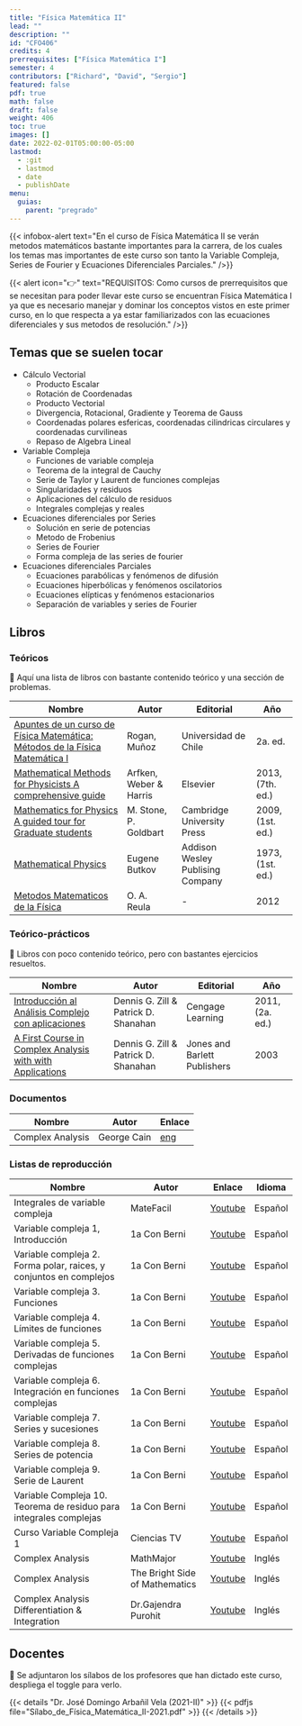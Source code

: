 ```yaml
---
title: "Física Matemática II"
lead: ""
description: ""
id: "CFO406"
credits: 4
prerrequisites: ["Física Matemática I"]
semester: 4
contributors: ["Richard", "David", "Sergio"]
featured: false
pdf: true
math: false
draft: false
weight: 406
toc: true
images: []
date: 2022-02-01T05:00:00-05:00
lastmod:
  - :git
  - lastmod
  - date
  - publishDate
menu:
  guias:
    parent: "pregrado"
---
```


{{< infobox-alert text="En el curso de Física Matemática II se verán metodos matemáticos bastante importantes para la carrera, de los cuales los temas mas importantes de este curso son tanto la Variable Compleja, Series de Fourier y Ecuaciones Diferenciales Parciales." />}}

{{< alert icon="👉" text="REQUISITOS: Como cursos de prerrequisitos que se necesitan para poder llevar este curso se encuentran Física Matemática I ya que es necesario manejar y dominar los conceptos vistos en este primer curso, en lo que respecta a ya estar familiarizados con las ecuaciones diferenciales y sus metodos de resolución." />}}

## Temas que se suelen tocar

- Cálculo Vectorial
  - Producto Escalar
  - Rotación de Coordenadas
  - Producto Vectorial
  - Divergencia, Rotacional, Gradiente y Teorema de Gauss
  - Coordenadas polares esfericas, coordenadas cilindricas circulares y coordenadas curvilineas
  - Repaso de Algebra Lineal
- Variable Compleja
  - Funciones de variable compleja
  - Teorema de la integral de Cauchy
  - Serie de Taylor y Laurent de funciones complejas
  - Singularidades y residuos
  - Aplicaciones del cálculo de residuos
  - Integrales complejas y reales
- Ecuaciones diferenciales por Series
  - Solución en serie de potencias
  - Metodo de Frobenius
  - Series de Fourier
  - Forma compleja de las series de fourier
- Ecuaciones diferenciales Parciales
  - Ecuaciones parabólicas y fenómenos de difusión
  - Ecuaciones hiperbólicas y fenómenos oscilatorios
  - Ecuaciones elípticas y fenómenos estacionarios
  - Separación de variables y series de Fourier
  
## Libros

### Teóricos

🔸 Aquí una lista de libros con bastante contenido teórico y una sección de problemas.

|Nombre|Autor|Editorial|Año|
|------|-----|---------|---|
| [Apuntes de un curso de Física Matemática: Métodos de la Física Matemática I](https://drive.google.com/file/d/1SXfLSpQlKsQiva7eX5-YymFOSgjydhLE/view?usp=share_link) | Rogan, Muñoz | Universidad de Chile | 2a. ed. |
| [Mathematical Methods for Physicists A comprehensive guide](https://drive.google.com/file/d/1rbSbMlxKHk18_oYvgbip8I4xQxdrkSzA/view?usp=share_link) | Arfken, Weber & Harris | Elsevier | 2013, (7th. ed.) |
| [Mathematics for Physics A guided tour for Graduate students](https://drive.google.com/file/d/10ZjNJNOIptwEHW-kYjmM3Csf1WvOULsf/view?usp=share_link) | M. Stone, P. Goldbart | Cambridge University Press | 2009, (1st. ed.) |
| [Mathematical Physics](https://drive.google.com/file/d/1TrjZifrx_xdmNt956yxC-hlttpbiCY-4/view?usp=share_link) | Eugene Butkov | Addison Wesley Publising Company | 1973, (1st. ed.) |
| [Metodos Matematicos de la Física](https://drive.google.com/file/d/1P_I0KS_tGQhEKWSd36p5t9EnOygIBbwF/view?usp=sharing) | O. A. Reula | - | 2012 |

### Teórico-prácticos

🔸 Libros con poco contenido teórico, pero con bastantes ejercicios resueltos.

|Nombre|Autor|Editorial|Año|
|------|-----|---------|---|
| [Introducción al Análisis Complejo con aplicaciones](https://drive.google.com/file/d/1N2mHE5EwTa5LyWivKhBPW5umfFptsune/view?usp=share_link) | Dennis G. Zill & Patrick D. Shanahan | Cengage Learning | 2011, (2a. ed.) |
| [A First Course in Complex Analysis with with Applications](https://drive.google.com/file/d/16Som7lH7ghCzD7m5Bg0wlfxwndpFYr8J/view?usp=share_link) | Dennis G. Zill & Patrick D. Shanahan | Jones and Barlett Publishers | 2003 | 


### Documentos

|Nombre|Autor|Enlace|
|------|-----|------|
|Complex Analysis|George Cain|[eng](https://people.math.gatech.edu/~cain/winter99/complex.html)|

### Listas de reproducción

|Nombre|Autor|Enlace| Idioma |
|------|-----|------| ------ |
| Integrales de variable compleja | MateFacil | [Youtube](https://www.youtube.com/playlist?list=PL9SnRnlzoyX1bzVYbTPjgc79cxHw1F9g0) | Español |
| Variable compleja 1, Introducción| 1a Con Berni | [Youtube](https://www.youtube.com/playlist?list=PLCY1BPxILEJWWD2m3tyUIaxdgQWq1ijrE) | Español |
| Variable compleja 2. Forma polar, raices, y conjuntos en complejos| 1a Con Berni | [Youtube](https://www.youtube.com/playlist?list=PLCY1BPxILEJWBUZHdOs0xxE4Mv9x6suCB) | Español |
| Variable compleja 3. Funciones| 1a Con Berni | [Youtube](https://www.youtube.com/playlist?list=PLCY1BPxILEJXjB7dDe72neh1_g6-ijbTq) | Español |
| Variable compleja 4. Límites de funciones| 1a Con Berni | [Youtube](https://www.youtube.com/playlist?list=PLCY1BPxILEJVfjM-V2J_IwlzDCzlOY0Qo) | Español |
| Variable compleja 5. Derivadas de funciones complejas| 1a Con Berni | [Youtube](https://www.youtube.com/playlist?list=PLCY1BPxILEJXtBGzSgccal6Uvm38GKKqM) | Español |
| Variable compleja 6. Integración en funciones complejas | 1a Con Berni | [Youtube](https://www.youtube.com/playlist?list=PLCY1BPxILEJXhIKeD_Hy5ez9umQl4ep6T) | Español |
| Variable compleja 7. Series y sucesiones | 1a Con Berni | [Youtube](https://www.youtube.com/playlist?list=PLCY1BPxILEJV-5EGHDuWMuxZ58MQJY8Jx) | Español |
| Variable compleja 8. Series de potencia | 1a Con Berni | [Youtube](https://www.youtube.com/playlist?list=PLCY1BPxILEJW1DPJo-BuAmcTER2UuLAdn) | Español |
| Variable compleja 9. Serie de Laurent | 1a Con Berni | [Youtube](https://www.youtube.com/playlist?list=PLCY1BPxILEJXxmpzbUnu_9Jl83mN3YhND) | Español |
| Variable Compleja 10. Teorema de residuo para integrales complejas | 1a Con Berni | [Youtube](https://www.youtube.com/playlist?list=PLCY1BPxILEJUuNy_OrVJzBEErbh21ZKjU) | Español |
| Curso Variable Compleja 1 | Ciencias TV | [Youtube](https://www.youtube.com/playlist?list=PLiD-IJzweXR866cm6CJdhhJuCAeSKGGmN) | Español | 
| Complex Analysis | MathMajor | [Youtube](https://www.youtube.com/playlist?list=PLVMgvCDIRy1wzJcFNGw7t4tehgzhFtBpm) | Inglés |
| Complex Analysis | The Bright Side of Mathematics | [Youtube](https://www.youtube.com/playlist?list=PLBh2i93oe2qtIc75sLYaVEBt0QNqVbdmZ) | Inglés |
| Complex Analysis Differentiation & Integration | Dr.Gajendra Purohit | [Youtube](https://www.youtube.com/playlist?list=PLU6SqdYcYsfI3sh-ho_iiTkCGsTbVh_Sw)| Inglés |

## Docentes

🔸 Se adjuntaron los sílabos de los profesores que han dictado este curso, despliega el toggle para verlo. 

{{< details "Dr. José Domingo 
Arbañil Vela (2021-II)" >}}
{{< pdfjs file="Sílabo_de_Física_Matemática_II-2021.pdf" >}}
{{< /details >}}
